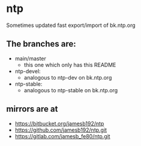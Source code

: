 # ntp
Sometimes updated fast export/import of bk.ntp.org

## The branches are:
- main/master
  - this one which only has this README
- ntp-devel:
  - analogous to ntp-dev on bk.ntp.org
- ntp-stable:
  - analogous to ntp-stable on bk.ntp.org

## mirrors are at
- https://bitbucket.org/jamesb192/ntp
- https://github.com/jamesb192/ntp.git
- https://gitlab.com/jamesb_fe80/ntp.git